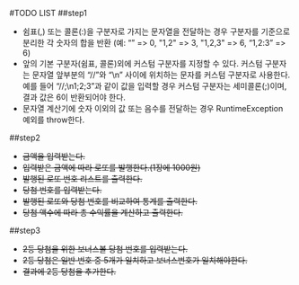#TODO LIST
##step1
- 쉼표(,) 또는 콜론(:)을 구분자로 가지는 문자열을 전달하는 경우 구분자를 기준으로 분리한 각 숫자의 합을 반환 (예: “” => 0, "1,2" => 3, "1,2,3" => 6, “1,2:3” => 6)
- 앞의 기본 구분자(쉼표, 콜론)외에 커스텀 구분자를 지정할 수 있다. 커스텀 구분자는 문자열 앞부분의 “//”와 “\n” 사이에 위치하는 문자를 커스텀 구분자로 사용한다. 예를 들어 “//;\n1;2;3”과 같이 값을 입력할 경우 커스텀 구분자는 세미콜론(;)이며, 결과 값은 6이 반환되어야 한다.
- 문자열 계산기에 숫자 이외의 값 또는 음수를 전달하는 경우 RuntimeException 예외를 throw한다.

##step2
- ~~금액을 입력받는다.~~
- ~~입력받은 금액에 따라 로또를 발행한다.(1장에 1000원)~~
- ~~발행된 로또 번호 리스트를 출력한다.~~  
- ~~당첨 번호를 입력받는다.~~
- ~~발행된 로또와 당첨 번호를 비교하여 통계를 출력한다.~~  
- ~~당첨 액수에 따라 총 수익률을 계산하고 출력한다.~~

##step3
- ~~2등 당첨을 위한 보너스볼 당첨 번호를 입력받는다.~~
- ~~2등 당첨은 일반 번호 중 5개가 일치하고 보너스번호가 일치해야한다.~~
- ~~결과에 2등 당첨을 추가한다.~~
